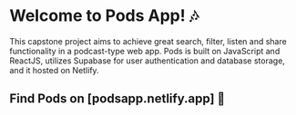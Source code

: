 # Welcome to Pods App! 🎶

This capstone project aims to achieve great search, filter, listen and share functionality in a podcast-type web app.
Pods is built on JavaScript and ReactJS, utilizes Supabase for user authentication and database storage, and it hosted on Netlify.

## Find Pods on [podsapp.netlify.app] 🔮
